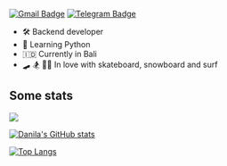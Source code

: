 [![Gmail Badge](https://img.shields.io/badge/-dkushlevich@gmail.com-c14438?style=flat&logo=Gmail&logoColor=white&link=mailto:dkushlevich@gmail.com)](mailto:dkushlevich@gmail.com)
[![Telegram Badge](https://img.shields.io/badge/-dkushlevich-blue?style=social&logo=telegram&link=https://t.me/dkushlevich)](https://t.me/dkushlevich) <p align='left'>
 

- 🛠 Backend developer
- 🐍 Learning Python
- 🇮🇩 Currently in Bali
- 🛹 🏂 🏄‍♂️ In love with skateboard, snowboard and surf



## Some stats
![](https://komarev.com/ghpvc/?username=dkushlevich&style=flat-square&color=red)
 
[![Danila's GitHub stats](https://github-readme-stats.vercel.app/api?username=dkushlevich&show_icons=true&theme=calm&count_private=True)](https://github.com/dkushlevich/github-readme-stats)

[![Top Langs](https://github-readme-stats.vercel.app/api/top-langs/?username=dkushlevich&layout=compact&theme=calm&count_private=True)](https://github.com/anuraghazra/github-readme-stats)
